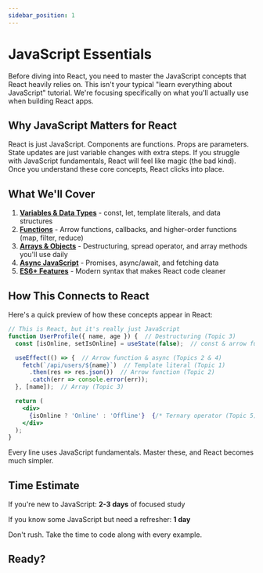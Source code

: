 ```yaml
---
sidebar_position: 1
---
```


# JavaScript Essentials

Before diving into React, you need to master the JavaScript concepts that React heavily relies on. This isn't your typical "learn everything about JavaScript" tutorial. We're focusing specifically on what you'll actually use when building React apps.

## Why JavaScript Matters for React

React is just JavaScript. Components are functions. Props are parameters. State updates are just variable changes with extra steps. If you struggle with JavaScript fundamentals, React will feel like magic (the bad kind). Once you understand these core concepts, React clicks into place.

## What We'll Cover

1. **[Variables & Data Types](./variables.mdx)** - const, let, template literals, and data structures
2. **[Functions](./functions.mdx)** - Arrow functions, callbacks, and higher-order functions (map, filter, reduce)
3. **[Arrays & Objects](./arrays-objects.mdx)** - Destructuring, spread operator, and array methods you'll use daily
4. **[Async JavaScript](./async-javascript.mdx)** - Promises, async/await, and fetching data
5. **[ES6+ Features](./es6-features.mdx)** - Modern syntax that makes React code cleaner

## How This Connects to React

Here's a quick preview of how these concepts appear in React:

```jsx
// This is React, but it's really just JavaScript
function UserProfile({ name, age }) {  // Destructuring (Topic 3)
  const [isOnline, setIsOnline] = useState(false);  // const & arrow functions (Topics 1 & 2)

  useEffect(() => {  // Arrow function & async (Topics 2 & 4)
    fetch(`/api/users/${name}`)  // Template literal (Topic 1)
      .then(res => res.json())  // Arrow function (Topic 2)
      .catch(err => console.error(err));
  }, [name]);  // Array (Topic 3)

  return (
    <div>
      {isOnline ? 'Online' : 'Offline'}  {/* Ternary operator (Topic 5) */}
    </div>
  );
}
```

Every line uses JavaScript fundamentals. Master these, and React becomes much simpler.

## Time Estimate

If you're new to JavaScript: **2-3 days** of focused study

If you know some JavaScript but need a refresher: **1 day**

Don't rush. Take the time to code along with every example.

## Ready?

